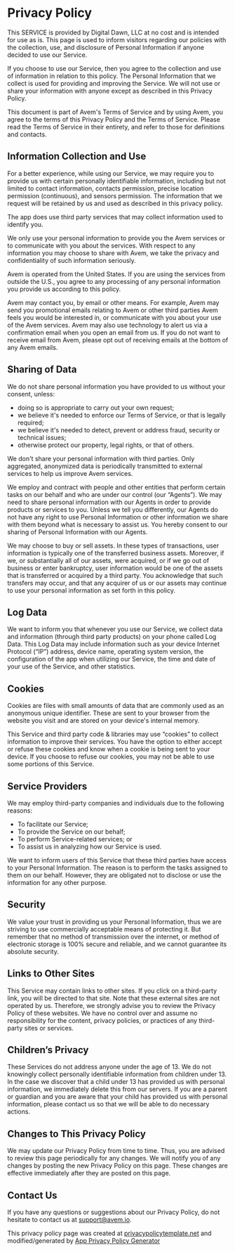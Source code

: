 # Privacy Policy
This SERVICE is provided by Digital Dawn, LLC at no cost and is intended for use as is.
This page is used to inform visitors regarding our policies with the collection, use, and
disclosure of Personal Information if anyone decided to use our Service.

If you choose to use our Service, then you agree to the collection and use of information in relation
to this policy. The Personal Information that we collect is used for providing and improving the
Service. We will not use or share your information with anyone except as described
in this Privacy Policy.

This document is part of Avem's Terms of Service and by using Avem, you agree to the terms of this Privacy Policy and the Terms of Service. Please read the Terms of Service in their entirety, and refer to those for definitions and contacts.

## Information Collection and Use
For a better experience, while using our Service, we may require you to provide us with certain
personally identifiable information, including but not limited to contact information, contacts permission, precise location permission (continuous), and sensors permission. The information that we request will be retained by us and used as described in this privacy policy.

The app does use third party services that may collect information used to identify you.

We only use your personal information to provide you the Avem services or to communicate with you about the services. With respect to any information you may choose to share with Avem, we take the privacy and confidentiality of such information seriously.
 
Avem is operated from the United States. If you are using the services from outside the U.S., you agree to any processing of any personal information you provide us according to this policy.

Avem may contact you, by email or other means. For example, Avem may send you promotional emails relating to Avem or other third parties Avem feels you would be interested in, or communicate with you about your use of the Avem services. Avem may also use technology to alert us via a confirmation email when you open an email from us. If you do not want to receive email from Avem, please opt out of receiving emails at the bottom of any Avem emails.

## Sharing of Data 
We do not share personal information you have provided to us without your consent, unless:

 - doing so is appropriate to carry out your own request;
 - we believe it's needed to enforce our Terms of Service, or that is legally required;
 - we believe it's needed to detect, prevent or address fraud, security or technical issues;
 - otherwise protect our property, legal rights, or that of others.

We don't share your personal information with third parties. Only aggregated, anonymized data is periodically transmitted to external services to help us improve Avem services.

We employ and contract with people and other entities that perform certain tasks on our behalf and who are under our control (our “Agents”). We may need to share personal information with our Agents in order to provide products or services to you. Unless we tell you differently, our Agents do not have any right to use Personal Information or other information we share with them beyond what is necessary to assist us. You hereby consent to our sharing of Personal Information with our Agents.

We may choose to buy or sell assets. In these types of transactions, user information is typically one of the transferred business assets. Moreover, if we, or substantially all of our assets, were acquired, or if we go out of business or enter bankruptcy, user information would be one of the assets that is transferred or acquired by a third party. You acknowledge that such transfers may occur, and that any acquirer of us or our assets may continue to use your personal information as set forth in this policy.

## Log Data
We want to inform you that whenever you use our Service, we collect data and information (through third party products) on your phone
called Log Data. This Log Data may include information such as your device Internet Protocol (“IP”) address,
device name, operating system version, the configuration of the app when utilizing our Service,
the time and date of your use of the Service, and other statistics.

## Cookies
Cookies are files with small amounts of data that are commonly used as an anonymous unique identifier. These
are sent to your browser from the website you visit and are stored on your device's internal memory.

This Service and third party code & libraries may use “cookies” to collect information to improve their services. You have the option to either accept or refuse these cookies and know when a cookie is being sent to your device. If you choose to refuse our cookies, you may not be able to use some portions of this Service.

## Service Providers
We may employ third-party companies and individuals due to the following reasons:
* To facilitate our Service;
* To provide the Service on our behalf;
* To perform Service-related services; or
* To assist us in analyzing how our Service is used.
 
We want to inform users of this Service that these third parties have access to your
Personal Information. The reason is to perform the tasks assigned to them on our behalf. However, they
are obligated not to disclose or use the information for any other purpose.

## Security
We value your trust in providing us your Personal Information, thus we are striving
to use commercially acceptable means of protecting it. But remember that no method of transmission over
the internet, or method of electronic storage is 100% secure and reliable, and we cannot guarantee
its absolute security.

## Links to Other Sites
This Service may contain links to other sites. If you click on a third-party link, you will be directed
to that site. Note that these external sites are not operated by us. Therefore, we strongly
advise you to review the Privacy Policy of these websites. We have no control over
and assume no responsibility for the content, privacy policies, or practices of any third-party sites
or services.

## Children’s Privacy
These Services do not address anyone under the age of 13. We do not knowingly collect
personally identifiable information from children under 13. In the case we discover that a child
under 13 has provided us with personal information, we immediately delete this from
our servers. If you are a parent or guardian and you are aware that your child has provided us with personal
information, please contact us so that we will be able to do necessary actions.

## Changes to This Privacy Policy
We may update our Privacy Policy from time to time. Thus, you are advised to review
this page periodically for any changes. We will notify you of any changes by posting
the new Privacy Policy on this page. These changes are effective immediately after they are posted on
this page.

## Contact Us
If you have any questions or suggestions about our Privacy Policy, do not hesitate to contact
us at support@avem.io.

This privacy policy page was created at [privacypolicytemplate.net](https://privacypolicytemplate.net) and modified/generated by [App Privacy Policy Generator](https://app-privacy-policy-generator.firebaseapp.com/)
